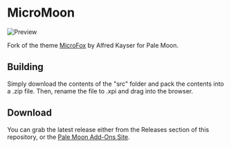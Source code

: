 # MicroMoon
![Preview](http://i66.tinypic.com/fof3fo.png)

Fork of the theme [MicroFox](https://addons.mozilla.org/firefox/addon/microfox-for-firefox/) by Alfred Kayser for Pale Moon.

## Building
Simply download the contents of the "src" folder  and pack the contents into a .zip file. Then, rename the file to .xpi and drag into the browser.

## Download
You can grab the latest release either from the Releases section of this repository, or the [Pale Moon Add-Ons Site](https://addons.palemoon.org/themes/complete/micromoon/).
